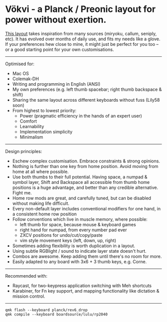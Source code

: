 # Vökvi - a Planck / Preonic layout for power without exertion.

[This layout](layout.txt) takes inspiration from many sources (miryoku,
callum, seniply, etc). It has evolved over months of daily use, and fits my
needs like a glove. If your preferences hew close to mine, it might just be
perfect for you too – or a good starting point for your own customisations.

---
Optimised for:

- Mac OS
- Colemak-DH
- Writing and programming in English (ANSI)
- My own preferences (e.g. left thumb spacebar; right thumb backspace & shift)
- Sharing the same layout across different keyboards without fuss (Lily58 soon)
- From highest to lowest priority:
  - Power (pragmatic efficiency in the hands of an expert user)
  - Comfort
  - Learnability
  - Implementation simplicity
  - Minimalism

---
Design principles:

- Eschew complex customisation. Embrace constraints & strong opinions.
- Nothing is further than one key from home position. Avoid moving from home at
  all where possible.
- Use both thumbs to their full potential. Having space, a numpad & symbol
  layer, Shift and Backspace all accessible from thumb home positions is
  a huge advantage, and better than any credible alternative. Fight me.
- Home row mods are great, and carefully tuned, but can be disabled without
  making life difficult.
- Every non-default layer includes conventional modifiers for one hand, in a
  consistent home row position
- Follow conventions which live in muscle memory, where possible:
  - left thumb for space, because mouse & keyboard games
  - right hand for numpad, from every number pad ever
  - ZXCV positions for undo/cut/copy/paste
  - vim style movement keys (left, down, up, right)
- Sometimes adding flexibility is worth duplication in a layout.
- Using subtle RGBlight / sound to indicate layer state doesn't hurt.
- Combos are awesome. Keep adding them until there's no room for more.
- Easily adapted to any board with 3x6 + 3 thumb keys, e.g. Corne.

---
Recommended with:

- Raycast, for two-keypress application switching with Meh shortcuts
- Karabiner, for Fn key support, and mapping functionality like dictation &
  mission control.

---
```
qmk flash --keyboard planck/rev6_drop
qmk compile --keyboard boardsource/lulu/rp2040
```
